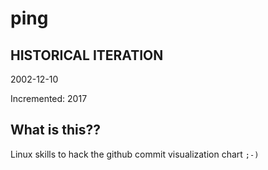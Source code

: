 # ping

## HISTORICAL ITERATION
2002-12-10

Incremented: 2017

## What is this?? 
Linux skills to hack the github commit visualization chart `;-)`
